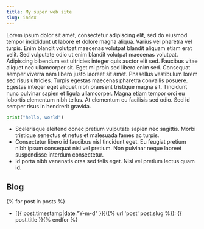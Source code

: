 ```yaml
---
title: My super web site
slug: index
---
```


Lorem ipsum dolor sit amet, consectetur adipiscing elit, sed do eiusmod tempor incididunt ut labore et dolore magna aliqua. Varius vel pharetra vel turpis. Enim blandit volutpat maecenas volutpat blandit aliquam etiam erat velit. Sed vulputate odio ut enim blandit volutpat maecenas volutpat. Adipiscing bibendum est ultricies integer quis auctor elit sed. Faucibus vitae aliquet nec ullamcorper sit. Eget mi proin sed libero enim sed. Consequat semper viverra nam libero justo laoreet sit amet. Phasellus vestibulum lorem sed risus ultricies. Turpis egestas maecenas pharetra convallis posuere. Egestas integer eget aliquet nibh praesent tristique magna sit. Tincidunt nunc pulvinar sapien et ligula ullamcorper. Magna etiam tempor orci eu lobortis elementum nibh tellus. At elementum eu facilisis sed odio. Sed id semper risus in hendrerit gravida.


```python
print("hello, world")
```

- Scelerisque eleifend donec pretium vulputate sapien nec sagittis. Morbi tristique senectus et netus et malesuada fames ac turpis.
- Consectetur libero id faucibus nisl tincidunt eget. Eu feugiat pretium nibh ipsum consequat nisl vel pretium. Non pulvinar neque laoreet suspendisse interdum consectetur.
- Id porta nibh venenatis cras sed felis eget. Nisl vel pretium lectus quam id.


## Blog

{% for post in posts %}
- [{{ post.timestamp|date:"Y-m-d" }}]({% url 'post' post.slug %}): {{ post.title }}{% endfor %}
